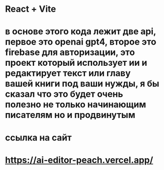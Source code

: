 # React + Vite

# в основе этого кода лежит две api, первое это openai gpt4, второе это firebase для авторизации, это проект который использует ии и редактирует текст или главу вашей книги под ваши нужды, я бы сказал что это будет очень полезно не только начинающим писателям но и продвинутым

# ссылка на сайт
# https://ai-editor-peach.vercel.app/
